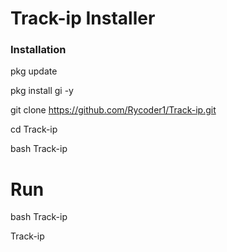 # Track-ip Installer


### Installation

pkg update

pkg install gi -y

git clone https://github.com/Rycoder1/Track-ip.git

cd Track-ip

bash Track-ip

# Run 

  bash Track-ip

Track-ip

```

